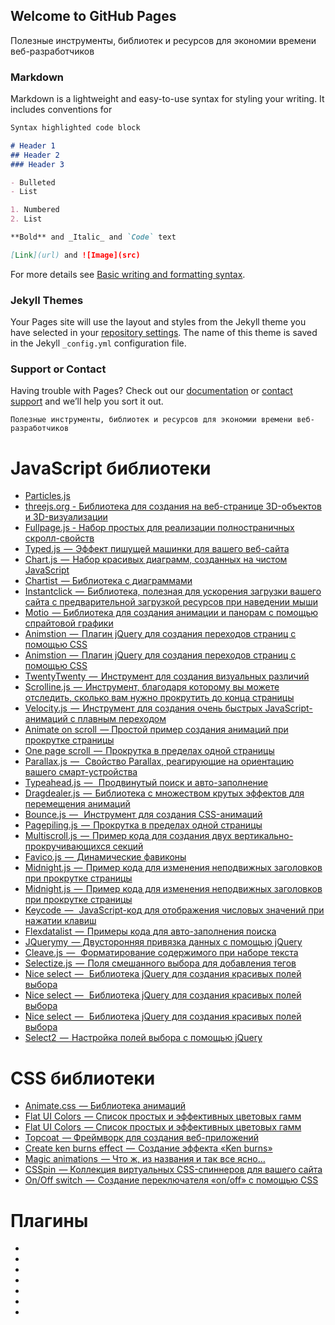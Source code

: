 ## Welcome to GitHub Pages

Полезные инструменты, библиотек и ресурсов для экономии времени веб-разработчиков

### Markdown

Markdown is a lightweight and easy-to-use syntax for styling your writing. It includes conventions for

```markdown
Syntax highlighted code block

# Header 1
## Header 2
### Header 3

- Bulleted
- List

1. Numbered
2. List

**Bold** and _Italic_ and `Code` text

[Link](url) and ![Image](src)
```

For more details see [Basic writing and formatting syntax](https://docs.github.com/en/github/writing-on-github/getting-started-with-writing-and-formatting-on-github/basic-writing-and-formatting-syntax).

### Jekyll Themes

Your Pages site will use the layout and styles from the Jekyll theme you have selected in your [repository settings](https://github.com/sergey15kh/Markup-Start/settings/pages). The name of this theme is saved in the Jekyll `_config.yml` configuration file.

### Support or Contact

Having trouble with Pages? Check out our [documentation](https://docs.github.com/categories/github-pages-basics/) or [contact support](https://support.github.com/contact) and we’ll help you sort it out.


```Полезные инструменты, библиотек и ресурсов для экономии времени веб-разработчиков```


#  JavaScript библиотеки #

- <a href="https://vincentgarreau.com/particles.js/">Particles.js</a>
- <a href="https://threejs.org/">threejs.org - Библиотека для создания на веб-странице 3D-объектов и 3D-визуализации</a>
- <a href="https://Fullpage.js">Fullpage.js - Набор простых для реализации полностраничных скролл-свойств</a>
- <a href="https://mattboldt.com/demos/typed-js/">Typed.js  —  Эффект пишущей машинки для вашего веб-сайта</a>
- <a href="https://www.chartjs.org/">Chart.js  —  Набор красивых диаграмм, созданных на чистом JavaScript</a>
- <a href="http://gionkunz.github.io/chartist-js/index.html">Chartist  — Библиотека с диаграммами</a>
- <a href="http://instantclick.io/">Instantclick  —  Библиотека, полезная для ускорения загрузки вашего сайта с предварительной загрузкой ресурсов при наведении мыши</a>
- <a href="https://darsa.in/motio/#!introduction">Motio  — Библиотека для создания анимации и панорам с помощью спрайтовой графики</a>
- <a href="http://git.blivesta.com/animsition/">Animstion  —  Плагин jQuery для создания переходов страниц с помощью CSS</a>
- <a href="https://github.com/barbajs/barba">Animstion  —  Плагин jQuery для создания переходов страниц с помощью CSS</a>
- <a href="https://zurb.com/playground/twentytwenty">TwentyTwenty  —  Инструмент для создания визуальных различий</a>
- <a href="https://github.com/anthonyly/Scrolline.js">Scrolline.js  —  Инструмент, благодаря которому вы можете отследить, сколько вам нужно прокрутить до конца страницы</a>
- <a href="http://velocityjs.org/">Velocity.js  —  Инструмент для создания очень быстрых JavaScript-анимаций с плавным переходом</a>
- <a href="http://michalsnik.github.io/aos/">Animate on scroll  — Простой пример создания анимаций при прокрутке страницы</a>
- <a href="https://github.com/peachananr/onepage-scroll">One page scroll  —  Прокрутка в пределах одной страницы</a>
- <a href="https://github.com/wagerfield/parallax">Parallax.js  —   Свойство Parallax, реагирующие на ориентацию вашего смарт-устройства</a>
- <a href="http://twitter.github.io/typeahead.js/">Typeahead.js  —   Продвинутый поиск и авто-заполнение</a>
- <a href="http://skidding.github.io/dragdealer/">Dragdealer.js  —  Библиотека с множеством крутых эффектов для перемещения анимаций</a>
- <a href="http://bouncejs.com/">Bounce.js  —   Инструмент для создания CSS-анимаций</a>
- <a href="https://github.com/alvarotrigo/pagePiling.js">Pagepiling.js  —  Прокрутка в пределах одной страницы</a>
- <a href="https://alvarotrigo.com/multiScroll/#third">Multiscroll.js  —  Пример кода для создания двух вертикально-прокручивающихся секций</a>
- <a href="http://lab.ejci.net/favico.js/">Favico.js  —  Динамические фавиконы</a>
- <a href="http://aerolab.github.io/midnight.js/">Midnight.js  —  Пример кода для изменения неподвижных заголовков при прокрутке страницы</a>
- <a href="https://animejs.com/">Midnight.js  —  Пример кода для изменения неподвижных заголовков при прокрутке страницы</a>
- <a href="https://keycode.info/">Keycode  —   JavaScript-код для отображения числовых значений при нажатии клавиш</a>
- <a href="http://projects.sergiodinislopes.pt/flexdatalist/">Flexdatalist  —  Примеры кода для авто-заполнения поиска</a>
- <a href="https://jquerymy.com/#/">JQuerymy  — Двусторонняя привязка данных с помощью jQuery</a>
- <a href="https://nosir.github.io/cleave.js/">Cleave.js  —   Форматирование содержимого при наборе текста</a>
- <a href="https://selectize.dev/">Selectize.js  —  Поля смешанного выбора для добавления тегов</a>
- <a href="https://jqueryniceselect.hernansartorio.com/">Nice select  —   Библиотека jQuery для создания красивых полей выбора</a>
- <a href="http://tether.io/">Nice select  —   Библиотека jQuery для создания красивых полей выбора</a>
- <a href="https://github.com/shipshapecode/shepherd">Nice select  —   Библиотека jQuery для создания красивых полей выбора</a>
- <a href="https://select2.org/appearance">Select2  —  Настройка полей выбора с помощью jQuery</a>

#  CSS библиотеки #
- <a href="https://animate.style/">Animate.css  — Библиотека анимаций</a>
- <a href="https://flatuicolors.com/">Flat UI Colors  — Список простых и эффективных цветовых гамм</a>
- <a href="https://getmdl.io/index.html">Flat UI Colors  — Список простых и эффективных цветовых гамм</a>
- <a href="http://topcoat.io/">Topcoat  — Фреймворк для создания веб-приложений</a>
- <a href="https://www.kirupa.com/html5/ken_burns_effect_css.htm">Create ken burns effect  —  Создание эффекта «Ken burns»</a>
- <a href="https://www.minimamente.com/project/magic/">Magic animations  — Что ж, из названия и так все ясно…</a>
- <a href="https://webkul.github.io/csspin/">CSSpin  — Коллекция виртуальных CSS-спиннеров для вашего сайта</a>
- <a href="https://proto.io/freebies/onoff/">On/Off switch  —  Создание переключателя «on/off» с помощью CSS</a>

#  Плагины #
- <a href=""></a>
- <a href=""></a>
- <a href=""></a>
- <a href=""></a>
- <a href=""></a>
- <a href=""></a>
- <a href=""></a>


